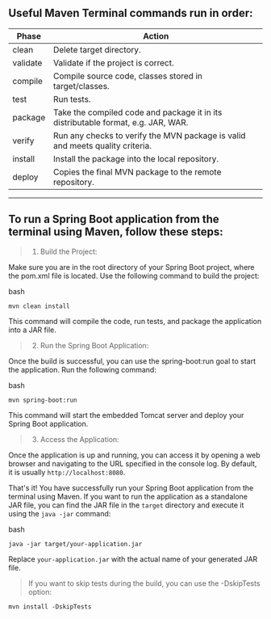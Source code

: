 ## Useful Maven Terminal commands run in order:


| Phase    | Action                                                        |
|----------|--------------------------------------------------------------|
| clean    | Delete target directory.                                     |
| validate | Validate if the project is correct.                          |
| compile  | Compile source code, classes stored in target/classes.       |
| test     | Run tests.                                                   |
| package  | Take the compiled code and package it in its distributable format, e.g. JAR, WAR. |
| verify   | Run any checks to verify the MVN package is valid and meets quality criteria. |
| install  | Install the package into the local repository.                |
| deploy   | Copies the final MVN package to the remote repository.        |
---


## To run a Spring Boot application from the terminal using Maven, follow these steps:

> 1) Build the Project:
> 
Make sure you are in the root directory of your Spring Boot project, where the pom.xml file is located. Use the following command to build the project:

bash
```
mvn clean install
```
This command will compile the code, run tests, and package the application into a JAR file.

> 2) Run the Spring Boot Application:

Once the build is successful, you can use the spring-boot:run goal to start the application. Run the following command:

bash
```
mvn spring-boot:run
```
This command will start the embedded Tomcat server and deploy your Spring Boot application.

> 3) Access the Application:

Once the application is up and running, you can access it by opening a web browser and navigating to the URL specified in the console log. By default, it is usually ```http://localhost:8080```.

That's it! You have successfully run your Spring Boot application from the terminal using Maven. If you want to run the application as a standalone JAR file, you can find the JAR file in the ```target``` directory and execute it using the ```java -jar``` command:

bash
```
java -jar target/your-application.jar
```
Replace ```your-application.jar``` with the actual name of your generated JAR file.

> If you want to skip tests during the build, you can use the -DskipTests option:
```
mvn install -DskipTests
```